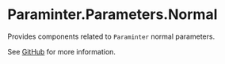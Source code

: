 # Paraminter.Parameters.Normal

Provides components related to `Paraminter` normal parameters.

See [GitHub](https://github.com/Paraminter/Paraminter.Parameters.Normal) for more information.